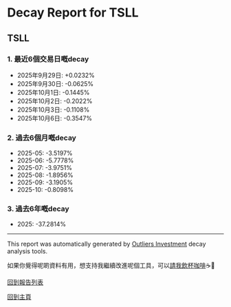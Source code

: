 # Decay Report for TSLL

## TSLL

### 1. 最近6個交易日嘅decay

- 2025年9月29日: +0.0232%
- 2025年9月30日: -0.0625%
- 2025年10月1日: -0.1445%
- 2025年10月2日: -0.2022%
- 2025年10月3日: -0.1108%
- 2025年10月6日: -0.3547%

### 2. 過去6個月嘅decay

- 2025-05: -3.5197%
- 2025-06: -5.7778%
- 2025-07: -3.9751%
- 2025-08: -1.8956%
- 2025-09: -3.1905%
- 2025-10: -0.8098%

### 3. 過去6年嘅decay

- 2025: -37.2814%

------------------------------
This report was automatically generated by [Outliers Investment](https://outliersecon.github.io/Outliers-Investment/) decay analysis tools.

如果你覺得呢啲資料有用，想支持我繼續改進呢個工具，可以[請我飲杯咖啡](https://buymeacoffee.com/outliersecon)☕🙏

[回到報告列表](https://outliersecon.github.io/Outliers-Investment/reports/reports_public)

[回到主頁](https://outliersecon.github.io/Outliers-Investment/)